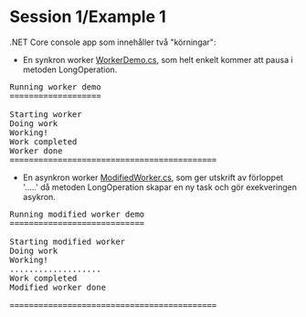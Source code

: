 # Session 1/Example 1
.NET Core console app som innehåller två "körningar":

- En synkron worker [WorkerDemo.cs](Example_1/WorkerDemo.cs), som helt enkelt kommer att pausa i metoden LongOperation.
<pre>
Running worker demo
===================

Starting worker
Doing work
Working!
Work completed
Worker done
===========================================
</pre>

- En asynkron worker [ModifiedWorker.cs](Example_1/ModifiedWorkerDemo.cs), som ger utskrift av förloppet '.....' då metoden LongOperation skapar en ny task och gör exekveringen asykron.
<pre>
Running modified worker demo
============================

Starting modified worker
Doing work
Working!
...................
Work completed
Modified worker done

===========================================
</pre>
